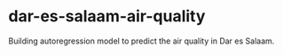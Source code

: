 # dar-es-salaam-air-quality
Building autoregression model to predict the air quality in Dar es Salaam.
